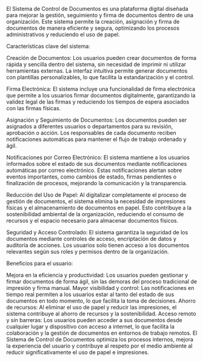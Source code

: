 El Sistema de Control de Documentos es una plataforma digital diseñada para mejorar la gestión, seguimiento y firma de documentos dentro de una organización. Este sistema permite la creación, asignación y firma de documentos de manera eficiente y segura, optimizando los procesos administrativos y reduciendo el uso de papel.

Características clave del sistema:

Creación de Documentos: Los usuarios pueden crear documentos de forma rápida y sencilla dentro del sistema, sin necesidad de imprimir ni utilizar herramientas externas. La interfaz intuitiva permite generar documentos con plantillas personalizables, lo que facilita la estandarización y el control.

Firma Electrónica: El sistema incluye una funcionalidad de firma electrónica que permite a los usuarios firmar documentos digitalmente, garantizando la validez legal de las firmas y reduciendo los tiempos de espera asociados con las firmas físicas.

Asignación y Seguimiento de Documentos: Los documentos pueden ser asignados a diferentes usuarios o departamentos para su revisión, aprobación o acción. Los responsables de cada documento reciben notificaciones automáticas para mantener el flujo de trabajo ordenado y ágil.

Notificaciones por Correo Electrónico: El sistema mantiene a los usuarios informados sobre el estado de sus documentos mediante notificaciones automáticas por correo electrónico. Estas notificaciones alertan sobre eventos importantes, como cambios de estado, firmas pendientes o finalización de procesos, mejorando la comunicación y la transparencia.

Reducción del Uso de Papel: Al digitalizar completamente el proceso de gestión de documentos, el sistema elimina la necesidad de impresiones físicas y el almacenamiento de documentos en papel. Esto contribuye a la sostenibilidad ambiental de la organización, reduciendo el consumo de recursos y el espacio necesario para almacenar documentos físicos.

Seguridad y Acceso Controlado: El sistema garantiza la seguridad de los documentos mediante controles de acceso, encriptación de datos y auditoría de acciones. Los usuarios solo tienen acceso a los documentos relevantes según sus roles y permisos dentro de la organización.

Beneficios para el usuario:

Mejora en la eficiencia y productividad: Los usuarios pueden gestionar y firmar documentos de forma ágil, sin las demoras del proceso tradicional de impresión y firma manual.
Mayor visibilidad y control: Las notificaciones en tiempo real permiten a los usuarios estar al tanto del estado de sus documentos en todo momento, lo que facilita la toma de decisiones.
Ahorro de recursos: Al eliminar el uso de papel y reducir las impresiones, el sistema contribuye al ahorro de recursos y la sostenibilidad.
Acceso remoto y sin barreras: Los usuarios pueden acceder a sus documentos desde cualquier lugar y dispositivo con acceso a internet, lo que facilita la colaboración y la gestión de documentos en entornos de trabajo remotos.
El Sistema de Control de Documentos optimiza los procesos internos, mejora la experiencia del usuario y contribuye al respeto por el medio ambiente al reducir significativamente el uso de papel e impresiones.
